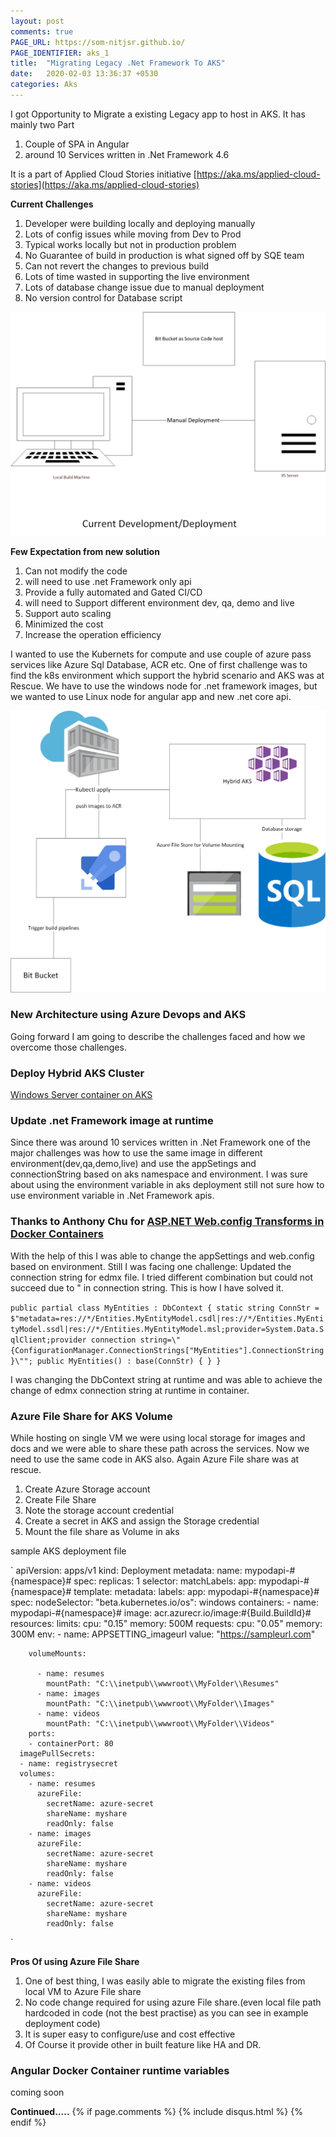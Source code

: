 ```yaml
---
layout: post
comments: true
PAGE_URL: https://som-nitjsr.github.io/ 
PAGE_IDENTIFIER: aks_1 
title:  "Migrating Legacy .Net Framework To AKS"
date:   2020-02-03 13:36:37 +0530
categories: Aks
---
```

I got Opportunity to Migrate a existing  Legacy app to host in AKS.
It has mainly two Part 
1. Couple of SPA  in  Angular
2. around 10 Services written in .Net Framework 4.6 

It is a part of Applied Cloud Stories initiative [https://aka.ms/applied-cloud-stories](https://aka.ms/applied-cloud-stories)

**Current Challenges**  
1. Developer were building locally and deploying manually
2. Lots of config issues while moving from Dev to Prod
3. Typical works locally but not in production problem
4. No Guarantee of build in production is what signed off by SQE team
5. Can not revert the changes to previous build
6. Lots of time wasted in supporting the live environment
7. Lots of database change issue due to manual deployment
8. No version control for Database script   

<img src='/assets/existingsytem_aks.png' >

**Few Expectation from  new solution**
1. Can not modify the code  
2. will need to use .net Framework only api
3. Provide a fully automated and Gated CI/CD
4. will need to Support different environment dev, qa, demo and live
5. Support auto scaling
6. Minimized the cost
7. Increase the operation efficiency 

I wanted to use the Kubernets for compute and use couple of azure pass services like Azure Sql Database, ACR etc.
One of first challenge was to find the k8s environment which support the hybrid scenario and AKS was at Rescue.
We have to use the windows node for .net framework images, but we wanted to use Linux node for angular app and new .net core api.

<img src='/assets/newsytem_aks.png'>

###  **New Architecture using Azure Devops and AKS**

Going forward I am going to describe the challenges faced and how we overcome those challenges.

### Deploy Hybrid AKS Cluster

[Windows Server container on AKS](https://docs.microsoft.com/en-us/azure/aks/windows-container-cli)

### **Update .net Framework image at runtime**
 Since  there was around 10 services written in .Net Framework one of the major challenges was how to use the same image in different environment(dev,qa,demo,live) and use the appSetings and connectionString based on aks namespace and environment.
 I was sure about using the environment variable in aks deployment still not sure how to use environment variable in .Net Framework apis.
### Thanks to **Anthony Chu** for [ASP.NET Web.config Transforms in Docker Containers](https://anthonychu.ca/post/aspnet-web-config-transforms-docker-containers/)

 With the help of this I was able to change the appSettings and web.config based on environment.
 Still I was facing one  challenge: Updated the connection string for edmx file. I  tried different combination but could not succeed due to " in connection string.
This is how I have solved it. 

`public partial class MyEntities : DbContext
    {
        static string ConnStr = $"metadata=res://*/Entities.MyEntityModel.csdl|res://*/Entities.MyEntityModel.ssdl|res://*/Entities.MyEntityModel.msl;provider=System.Data.SqlClient;provider connection string=\"{ConfigurationManager.ConnectionStrings["MyEntities"].ConnectionString}\"";
        public MyEntities()
             : base(ConnStr)
        {
        }
    }
`

I was changing the  DbContext string at runtime and was able to achieve the change of edmx  connection string at runtime in container.
### Azure File Share for AKS Volume 
While hosting on single VM we were using local storage for images and docs and we were able to share these path across the services. Now we need to use the same code in AKS also.
Again Azure File share was at rescue.
1. Create Azure Storage account
2. Create File Share
3. Note the storage account credential 
3. Create a secret in AKS and assign the Storage credential
4. Mount the file share as Volume in aks

sample AKS deployment file

` 
apiVersion: apps/v1
kind: Deployment
metadata:
  name: mypodapi-#{namespace}#
spec:
  replicas: 1
  selector:
    matchLabels:
      app: mypodapi-#{namespace}#
  template:
    metadata:
      labels:
        app: mypodapi-#{namespace}#
    spec:
      nodeSelector:
        "beta.kubernetes.io/os": windows
      containers:
      - name: mypodapi-#{namespace}#
        image: acr.azurecr.io/image:#{Build.BuildId}#
        resources:
          limits:
            cpu: "0.15"
            memory: 500M
          requests:
            cpu: "0.05"
            memory: 300M
        env:
        - name: APPSETTING_imageurl
          value: "https://sampleurl.com"
       
        volumeMounts:
          
          - name: resumes
            mountPath: "C:\\inetpub\\wwwroot\\MyFolder\\Resumes"
          - name: images
            mountPath: "C:\\inetpub\\wwwroot\\MyFolder\\Images"
          - name: videos
            mountPath: "C:\\inetpub\\wwwroot\\MyFolder\\Videos"
        ports:
        - containerPort: 80
      imagePullSecrets:
      - name: registrysecret
      volumes:
        - name: resumes
          azureFile:
            secretName: azure-secret
            shareName: myshare
            readOnly: false
        - name: images
          azureFile:
            secretName: azure-secret
            shareName: myshare
            readOnly: false
        - name: videos
          azureFile:
            secretName: azure-secret
            shareName: myshare
            readOnly: false
`

**Pros Of using Azure File Share**
1. One of best thing,  I was easily able to migrate the existing files from local VM to Azure File share
2. No code change required  for using azure File share.(even local file path hardcoded in code (not the best practise) as you can see in example deployment code) 
2. It is super easy to configure/use  and cost effective
4. Of Course it provide other in built feature like HA and DR.     

### Angular Docker Container runtime variables
 coming soon  

**Continued.....**
{% if page.comments %} {% include disqus.html %} {% endif %}

